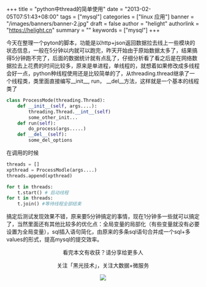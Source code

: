 +++
title = "python中thread的简单使用"
date = "2013-02-05T07:51:43+08:00"
tags = ["mysql"]
categories = ["linux 应用"]
banner = "/images/banners/banner-2.jpg"
draft = false
author = "helight"
authorlink = "https://helight.cn"
summary = ""
keywords = ["mysql"]
+++

今天在整理一个pyton的脚本，功能是以http+json返回数据拉去线上一些模块的状态信息，一般在5分钟以内就可以跑完，昨天开始由于原始数据太多了，结果搞得5分钟跑不完了，后面的数据统计就有点乱了，仔细分析看了看之后是在网络数据拉去上花费的时间比较多，原来是单进程，单线程的，就想着如果修改成多线程会好一点，python种线程使用还是比较简单的了，从threading.thread继承了一个线程类，类里面直接编写__init__, run， __del__方法，这样就是一个基本的线程类了
<!--more-->
```python
class ProcessMode(threading.Thread):
    def __init__(self, args....):
        threading.Thread.__int__(self)
        some_other_init...
    def run(self):
        do_process(args.....)
    def __del__(self):
        some_del_options
```
在调用的时候
```python
threads = []
xpthread = ProcessModle(args....)
threads.append(xpthread)

for t in threads:
    t.start() # 启动线程
for t in threads:
    t.join() #等待线程全部结束
```
搞定后测试发现效果不错，原来要5分钟搞定的事情，现在1分钟多一些就可以搞定了，当然里面还有其他比较多的优化点：全局变量的局部化（有些变量就没有必要设置为全局变量），sql插入语句简化，由原来的多条sql语句合并成一个sql+多values的形式，提高mysql的提交效率。



<center>
看完本文有收获？请分享给更多人<br>

关注「黑光技术」，关注大数据+微服务<br>

![](/images/qrcode_helight_tech.jpg)
</center>
